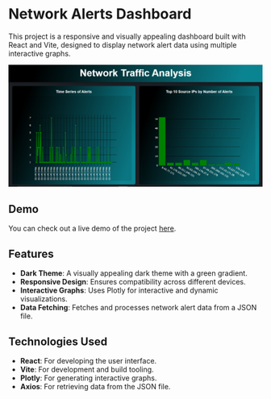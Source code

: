 # Network Alerts Dashboard

This project is a responsive and visually appealing dashboard built with React and Vite, designed to display network alert data using multiple interactive graphs.

![Dashboard Preview](https://github.com/danish101-sohail/Network-Analysis-dashboard/blob/main/public/nta.png)

## Demo

You can check out a live demo of the project [here](https://network-analysis-dashboard.vercel.app/).

## Features

- **Dark Theme**: A visually appealing dark theme with a green gradient.
- **Responsive Design**: Ensures compatibility across different devices.
- **Interactive Graphs**: Uses Plotly for interactive and dynamic visualizations.
- **Data Fetching**: Fetches and processes network alert data from a JSON file.


## Technologies Used
- **React**: For developing the user interface.
- **Vite**: For development and build tooling.
- **Plotly**: For generating interactive graphs.
- **Axios**: For retrieving data from the JSON file.
